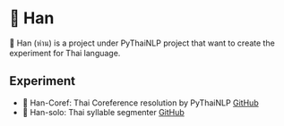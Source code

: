 # 🪿 Han
🪿 Han (ห่าน) is a project under PyThaiNLP project that want to create the experiment for Thai language.

## Experiment
- 🪿 Han-Coref: Thai Coreference resolution by PyThaiNLP [GitHub](https://github.com/PyThaiNLP/han-coref)
- 🪿 Han-solo: Thai syllable segmenter [GitHub](https://github.com/PyThaiNLP/Han-solo)
